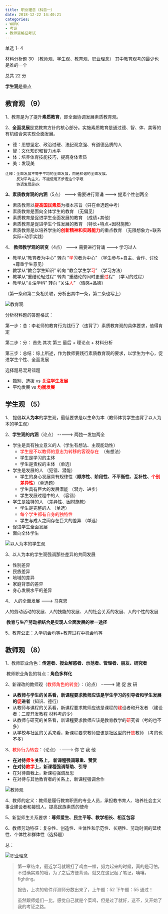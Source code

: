 ```yaml
---
title: 职业理念（科目一）
date: 2018-12-22 14:40:21
categories:
- WORK
- 考证
- 教师资格证考试
---
```


单选 1- 4 

材料分析题  30   （教师观、学生观、教育观、职业理念）   其中教育观考的最少也是难的一个

总共 22 分

**学生观**是重点



## 教育观  （9）

1、教育是为了提升**素质教育**，即全面协调发展素质教育观。

2、**全面发展**是党教育方针的核心部分。实施素质教育是通过德、智、体、美等的有机结合来实现全面发展。

- 德：思想坚定、政治过硬、法纪观念强、有道德品质的人
- 智：文化知识和智力水平
- 体：培养体育技能技巧，提高身体素质
- 美：发现美

```
注释：全面发展不等于平均的全面发展，而是和谐的全面发展。
     反对平均主义，不能使用齐步走这个字眼
     协调发展是ok
```

**3、素质教育观的内涵**（5点）   --->   需要进行背诵   --->  提素个性创两全

- 素质教育以<span style='color:red'>**提高国民素质**</span>为根本宗旨（只在单选题中考）
- 素质教育是面向全体学生的教育  （无偏见）
- 素质教育是促进学生全面发展的教育  （成绩+其他）
- 素质教育是促进学生个性发展的教育  （特长+特点+因材施教）
- 素质教育是以培养学生的<span style='color:red'>**创新精神和实践能力**</span>的重点教育 （无限想象力+联系实际+动手实践）

 

4、 **教师教学观的转变**（4点）  --->   需要进行背诵   --->  学习过人

- 教学从“教育者为中心” 转向 “<span style='color:red'>学</span>习者为中心”   （学生参与+自主、合作、讨论+尊重学生意见）
- 教学从“教会学生知识” 转向 “教会学生学<span style='color:red'>习</span>”   （学习方法）
- 教学从“重结论轻过程” 转向 “重结论的同时更重<span style='color:red'>过</span>程”  （学习的过程）
- 教学从“关注学科” 转向 “关注<span style='color:red'>人</span>”  （情感+品德）

（第一条和第二条相关联，分析出其中一条，第二条也写上）


![教育观](http://pic.yuti.site/teach.png)


分析材料题的答题格式：

第一步：总：李老师的教育行为践行了（违背了）素质教育观的具体要求，值得肯定

第二步：分：  首先   其次  第三  最后  +  理论点  +  材料分析

第三步：总结：综上所述，作为教师要践行素质教育观的要求，以学生为中心，促进学生个性、全面发展



选择题易混易错题

- 甄别、选拨   vs   <span style='color:red'>**关注学生发展**</span>
- 平均发展    vs    <span style='color:red'>**均衡发展**</span>



## 学生观  （5）

1、 提倡**以人为本**的学生观，最低要求是以生命为本（教师体罚学生违背了以人为本的学生观）

2、**学生观的内涵**（论点）   ----->    两独一发加两全

- 学生是具有独立意义的人（学生有想法、主观能动性）
  - <span style='color:red'>学生是不以教师的意志为转移的客观存在 </span> （有想法）
  - 学生是学习的主体
  - 学生是责权的主体  （单选）
- 学生是发展的人  （犯错、潜能）
  - 学生的身心发展具有规律性（**顺序性、阶段性、不平衡性、互补性、<span style='color:red'>个别差异性</span>**）（单选题）
  - 学生具有巨大的发展潜能  （潜力、进步）
  - 学生发展过程中的人  （容错）
- 学生是独特的人  （差异性、因材施教）
  - 学生是完整的人  （单选）
  - <span style='color:red'>每个学生都有自身的独特性</span>
  - 学生与成人之间存在巨大的差异   （单选）
- 促进学生全面发展
- 面向全体学生

![以人为本的学生观](http://pic.yuti.site/student.png)

3、以人为本的学生观强调那些差异的共同发展

- 性别差异
- 民族差异
- 地域的差异
- 家庭背景的差异
- 身心发展水平的差异 

4、 人的全面发展 ---> 马克思

​       人的劳动活动的发展、人的技能的发展、人的社会关系的发展、人的个性的发展

​       **教育与生产劳动相结合是实现人全面发展的唯一途径**

5、教育公正：入学机会均等+教育过程中机会均等



## 教师观  （8）

1、教师职业角色：**传道者、授业解惑者、示范者、管理者、朋友、研究者**

​      教师职业角色的特点：**角色多样化**

2、新课改的教师观（<span style='color:red'>教师角色的转变</span>）：（论点） ---->  建 促 放 研

- **从教师与学生的关系看，新课程要求教师应该是学生学习的引导者和学生发展的<span style='color:red'>促</span>进者**（知识、德行）
- 从教师与课程的关系看，新课程要求教师应该是课程的<span style='color:red'>建</span>设者和开发者 （建设者：二度开发教程  材料考的少）
- 从教师与研究的关系看，新课程要求教师应该是教育教学的<span style='color:red'>研</span>究者（考的也不多）
- 从学校与社区的关系来看，新课程要求教师应该是社区型的开<span style='color:red'>放</span>教师 （考的也不多）

3、<span style='color:red'>教师行为转变</span>：（论点）   ---->  你 它 我 他

- **在对待<span style='color:red'>师生</span>关系上，                                                                     新课程强调尊重、赞赏**
- **在对待<span style='color:red'>教学</span>上，新课程强调帮助、引导**
- 在对待自我上，新课程强调反思
- 在对待与其他教育者的关系上，新课程强调合作

![教师观](http://pic.yuti.site/teacher.png)

4、教师的定义：教师是履行教育职责的专业人员，承担教书育人、培养社会主义事业建设者和接班人，提高民族素质的使命

5、新型师生关系要求：**尊师爱生、民主平等、教学相长、相互包容**

6、教师劳动特征：复杂性、创造性、主体性和示范性、长期性、劳动时间的延续性、个体性和群体性（选择题）

总：

![职业理念](http://pic.blackist.top/ProfessionalEnthicTotally.png)

> 第一章结束，最近学习就跟打了鸡血一样，努力起来的时候，真的是可怕，不过确实累的哦，为了之后方便背诵，就又在这记起了笔记，嘻嘻，fighting。
> 
> 报告，上次的软件评测师分数出来了，上午题：52  下午题：55 通过！
> 
> 虽然跟师姐们一比，感觉自己就是个菜鸡，但是过了就好，这不，又开始了我的考证之路。
> 